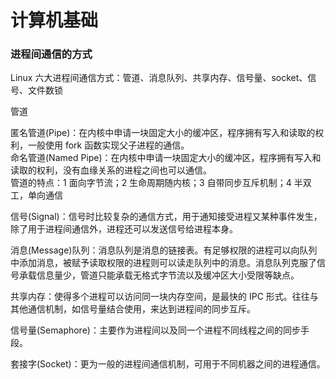 # 计算机基础

### 进程间通信的方式

Linux 六大进程间通信方式：管道、消息队列、共享内存、信号量、socket、信号、文件数锁

管道

匿名管道(Pipe)：在内核中申请一块固定大小的缓冲区，程序拥有写入和读取的权利，一般使用 fork 函数实现父子进程的通信。  
命名管道(Named Pipe)：在内核中申请一块固定大小的缓冲区，程序拥有写入和读取的权利，没有血缘关系的进程之间也可以通信。  
管道的特点：1 面向字节流；2 生命周期随内核；3 自带同步互斥机制；4 半双工，单向通信

信号(Signal)：信号时比较复杂的通信方式，用于通知接受进程又某种事件发生，除了用于进程间通信外，进程还可以发送信号给进程本身。

消息(Message)队列：消息队列是消息的链接表。有足够权限的进程可以向队列中添加消息，被赋予读取权限的进程则可以读走队列中的消息。消息队列克服了信号承载信息量少，管道只能承载无格式字节流以及缓冲区大小受限等缺点。

共享内存：使得多个进程可以访问同一块内存空间，是最快的 IPC 形式。往往与其他通信机制，如信号量结合使用，来达到进程间的同步互斥。

信号量(Semaphore)：主要作为进程间以及同一个进程不同线程之间的同步手段。

套接字(Socket)：更为一般的进程间通信机制，可用于不同机器之间的进程通信。





